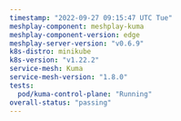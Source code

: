 ```yaml
---
timestamp: "2022-09-27 09:15:47 UTC Tue"
meshplay-component: meshplay-kuma
meshplay-component-version: edge
meshplay-server-version: "v0.6.9"
k8s-distro: minikube
k8s-version: "v1.22.2"
service-mesh: Kuma
service-mesh-version: "1.8.0"
tests:
  pod/kuma-control-plane: "Running"
overall-status: "passing"
---
```

